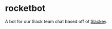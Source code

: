 rocketbot
========

A bot for our Slack team chat based off of [Slackey](https://github.com/mcmahoniel/slackey).
